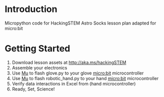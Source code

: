 # Introduction
Micropython code for HackingSTEM Astro Socks lesson plan adapted for micro:bit

# Getting Started
1. Download lesson assets at http://aka.ms/hackingSTEM
1. Assemble your electronics
1. Use [Mu](https://codewith.mu/) to flash glove.py to your glove [micro:bit](https://microbit.org/) microcontroller
1. Use [Mu](https://codewith.mu/) to flash robotic_hand.py to your hand [micro:bit](https://microbit.org/) microcontroller
1. Verify data interactions in Excel from (hand microcontroller)
1. Ready, Set, Science!